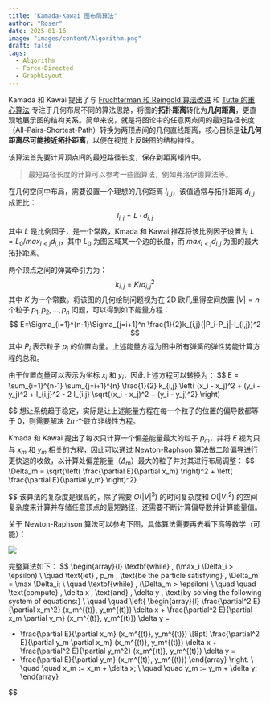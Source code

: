 ```yaml
---
title: "Kamada-Kawai 图布局算法"
author: "Roser"
date: 2025-01-16
image: "images/content/Algorithm.png"
draft: false
tags:
  - Algorithm
  - Force-Directed
  - GraphLayout
---
```

Kamada 和 Kawai 提出了与 [Fruchterman 和 Reingold 算法改进](Fruchterman%20和%20Reingold%20算法改进.md) 和 [Tutte 的重心算法](Tutte%20的重心算法.md) 专注于几何布局不同的算法思路，将图的**拓扑距离**转化为**几何距离**，更直观地展示图的结构关系。简单来说，就是将图论中的任意两点间的最短路径长度（All-Pairs-Shortest-Path）转换为两顶点间的几何直线距离，核心目标是**让几何距离尽可能接近拓扑距离**，以便在视觉上反映图的结构特性。

该算法首先要计算顶点间的最短路径长度，保存到距离矩阵中。

> 最短路径长度的计算可以参考一些图算法，例如弗洛伊德算法等。

在几何空间中布局，需要设置一个理想的几何距离 $l_{i,j}$，该值通常与拓扑距离 $d_{i,j}$ 成正比：
$$
l_{i,j}=L·d_{i,j}
$$其中 $L$ 是比例因子，是一个常数，Kmada 和 Kawai 推荐将该比例因子设置为 $L=L_0 / max_{i<j}d_{i,j}$，其中 $L_0$ 为图区域某一个边的长度，而 $max_{i<j}d_{i,j}$ 为图的最大拓扑距离。

两个顶点之间的弹簧牵引力为：
$$
k_{i,j}=K/d_{i,j}^2
$$
其中 $K$ 为一个常数。将该图的几何绘制问题视为在 2D 欧几里得空间放置 $|V|=n$ 个粒子 $p_1,p_2,...,p_n$ 问题，可以得到如下能量方程：
$$
E=\Sigma_{i=1}^{n-1}\Sigma_{j=i+1}^n \frac{1}{2}k_{i,j}(|P_i-P_j|-l_{i,j})^2
$$
其中 $P_i$ 表示粒子 $p_i$ 的位置向量。上述能量方程为图中所有弹簧的弹性势能计算方程的总和。

由于位置向量可以表示为坐标 $x_i$ 和 $y_i$，因此上述方程可以转换为：
$$
E = \sum_{i=1}^{n-1} \sum_{j=i+1}^{n} \frac{1}{2} k_{i,j} \left( (x_i - x_j)^2 + (y_i - y_j)^2 + l_{i,j}^2 - 2 l_{i,j} \sqrt{(x_i - x_j)^2 + (y_i - y_j)^2} \right)

$$
想让系统趋于稳定，实际是让上述能量方程在每一个粒子的位置的偏导数都等于 $0$，则需要解决 $2n$ 个联立非线性方程。

Kmada 和 Kawai 提出了每次只计算一个偏差能量最大的粒子 $p_m$，并将 $E$ 视为只与 $x_m$ 和 $y_m$ 相关的方程，因此可以通过 Newton-Raphson 算法做二阶偏导进行更快速的收敛，以计算处偏差能量（$\Delta_m$）最大的粒子并对其进行布局调整：
$$
\Delta_m = \sqrt{\left( \frac{\partial E}{\partial x_m} \right)^2 + \left( \frac{\partial E}{\partial y_m} \right)^2}.

$$
该算法的复杂度是很高的，除了需要 $O(|V|^3)$ 的时间复杂度和 $O(|V|^2)$ 的空间复杂度来计算并存储任意顶点的最短路径，还需要不断计算偏导数并计算能量值。

关于 Newton-Raphson 算法可以参考下图，具体算法需要再去看下高等数学（可能）：

![](assets/Pasted%20image%2020250110143618.png)

完整算法如下：
$$
\begin{array}{l}
\textbf{while} \, (\max_i \Delta_i > \epsilon) \\
\quad \text{let} \, p_m \, \text{be the particle satisfying} \, \Delta_m = \max \Delta_i; \\
\quad \textbf{while} \, (\Delta_m > \epsilon) \\
\quad \quad \text{compute} \, \delta x \, \text{and} \, \delta y \, \text{by solving the following system of equations:} \\
\quad \quad 
\left\{
\begin{array}{l}
\frac{\partial^2 E}{\partial x_m^2} (x_m^{(t)}, y_m^{(t)}) \delta x + 
\frac{\partial^2 E}{\partial x_m \partial y_m} (x_m^{(t)}, y_m^{(t)}) \delta y = 
- \frac{\partial E}{\partial x_m} (x_m^{(t)}, y_m^{(t)}) \\[8pt]
\frac{\partial^2 E}{\partial y_m \partial x_m} (x_m^{(t)}, y_m^{(t)}) \delta x + 
\frac{\partial^2 E}{\partial y_m^2} (x_m^{(t)}, y_m^{(t)}) \delta y = 
- \frac{\partial E}{\partial y_m} (x_m^{(t)}, y_m^{(t)})
\end{array}
\right. \\
\quad \quad x_m := x_m + \delta x; \\
\quad \quad y_m := y_m + \delta y;
\end{array}

$$
